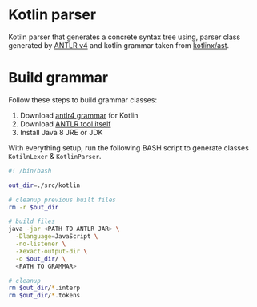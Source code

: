 # Kotlin parser

Kotiln parser that generates a concrete syntax tree using, parser class generated by [ANTLR v4][] and kotlin grammar taken from [kotlinx/ast][].

# Build grammar

Follow these steps to build grammar classes:

1. Download [antlr4 grammar][] for Kotlin
1. Download [ANTLR tool itself][]
1. Install Java 8 JRE or JDK

With everything setup, run the following BASH script to generate classes `KotilnLexer` & `KotlinParser`.

```bash
#! /bin/bash

out_dir=./src/kotlin

# cleanup previous built files
rm -r $out_dir

# build files
java -jar <PATH TO ANTLR JAR> \
  -Dlanguage=JavaScript \
  -no-listener \
  -Xexact-output-dir \
  -o $out_dir/ \
  <PATH TO GRAMMAR>

# cleanup
rm $out_dir/*.interp
rm $out_dir/*.tokens
```

[antlr v4]: https://github.com/antlr/antlr4#antlr-v4
[kotlinx/ast]: https://github.com/kotlinx/ast#kotlinxast
[antlr4 grammar]: https://github.com/kotlinx/ast/tree/master/grammar-kotlin-parser-common/src/commonAntlr/antlr
[antlr tool itself]: https://www.antlr.org/download/antlr-4.9.2-complete.jar
